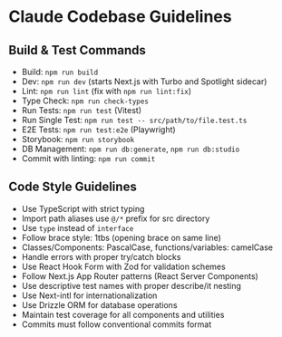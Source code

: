 # Claude Codebase Guidelines

## Build & Test Commands
- Build: `npm run build`
- Dev: `npm run dev` (starts Next.js with Turbo and Spotlight sidecar)
- Lint: `npm run lint` (fix with `npm run lint:fix`)
- Type Check: `npm run check-types`
- Run Tests: `npm run test` (Vitest)
- Run Single Test: `npm run test -- src/path/to/file.test.ts`
- E2E Tests: `npm run test:e2e` (Playwright)
- Storybook: `npm run storybook`
- DB Management: `npm run db:generate`, `npm run db:studio`
- Commit with linting: `npm run commit`

## Code Style Guidelines
- Use TypeScript with strict typing
- Import path aliases use `@/*` prefix for src directory
- Use `type` instead of `interface`
- Follow brace style: 1tbs (opening brace on same line)
- Classes/Components: PascalCase, functions/variables: camelCase
- Handle errors with proper try/catch blocks
- Use React Hook Form with Zod for validation schemes
- Follow Next.js App Router patterns (React Server Components)
- Use descriptive test names with proper describe/it nesting
- Use Next-intl for internationalization
- Use Drizzle ORM for database operations
- Maintain test coverage for all components and utilities
- Commits must follow conventional commits format
